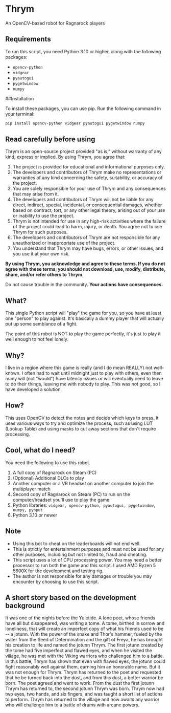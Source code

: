 # Thrym
An OpenCV-based robot for Ragnarock players

## Requirements
To run this script, you need Python 3.10 or higher, along with the following packages:

- `opencv-python`
- `vidgear`
- `pyautogui`
- `pygetwindow`
- `numpy`

##Installation

To install these packages, you can use pip. Run the following command in your terminal:

```bash
pip install opencv-python vidgear pyautogui pygetwindow numpy
```

## Read carefully before using
Thrym is an open-source project provided "as is," without warranty of any kind, express or implied. By using Thrym, you agree that:

1. The project is provided for educational and informational purposes only.
2. The developers and contributors of Thrym make no representations or warranties of any kind concerning the safety, suitability, or accuracy of the project.
3. You are solely responsible for your use of Thrym and any consequences that may arise from it.
4. The developers and contributors of Thrym will not be liable for any direct, indirect, special, incidental, or consequential damages, whether based on contract, tort, or any other legal theory, arising out of your use or inability to use the project.
5. Thrym is not intended for use in any high-risk activities where the failure of the project could lead to harm, injury, or death. You agree not to use Thrym for such purposes.
6. The developers and contributors of Thrym are not responsible for any unauthorized or inappropriate use of the project.
7. You understand that Thrym may have bugs, errors, or other issues, and you use it at your own risk.

**By using Thrym, you acknowledge and agree to these terms. If you do not agree with these terms, you should not download, use, modify, distribute, share, and/or refer others to Thrym.**

Do not cause trouble in the community. **Your actions have consequences.**

## What?
This single Python script will "play" the game for you, so you have at least one "person" to play against. It's basically a dummy player that will actually put up some semblance of a fight.

The point of this robot is NOT to play the game perfectly, it's just to play it well enough to not feel lonely.

## Why?
I live in a region where this game is really (and I do mean REALLY) not well-known. I often had to wait until midnight just to play with others, even then many will (not "would") have latency issues or will eventually need to leave to do their things, leaving me with nobody to play. This was not good, so I have developed a solution.

## How?
This uses OpenCV to detect the notes and decide which keys to press. It uses various ways to try and optimize the process, such as using LUT (Lookup Table) and using masks to cut away sections that don't require processing.

## Cool, what do I need?
You need the following to use this robot.
1. A full copy of Ragnarock on Steam (PC)
2. (Optional) Additional DLCs to play
3. Another computer or a VR headset on another computer to join the multiplayer match
4. Second copy of Ragnarock on Steam (PC) to run on the computer/headset you'll use to play the game
5. Python libraries: `vidgear, opencv-python, pyautogui, pygetwindow, numpy, pynput`
6. Python 3.10 or newer

## Note
- Using this bot to cheat on the leaderboards will not end well.
- This is strictly for entertainment purposes and must not be used for any other purposes, including but not limited to, fraud and cheating.
- This script uses a lot of CPU processing power. You may need a better processor to run both the game and this script. I used AMD Ryzen 5 5600X for the development and testing rig.
- The author is not responsible for any damages or trouble you may encounter by choosing to use this script.

## A short story based on the development background
It was one of the nights before the Yuletide. A lone poet, whose friends have all but disappeared, was writing a tome. A tome, birthed in sorrow and loneliness, that will create an imperfect copy of what his friends used to be -- a jotunn. With the power of the snake and Thor's hammer, fueled by the water from the Seed of Determination and the gift of Freya, he has brought his creation to life and named the jotunn Thrym. The first jotunn created by the tome had five imperfect and flawed eyes, and when he visited the village, he was met with the Viking warriors who challenged him to a battle. In this battle, Thrym has shown that even with flawed eyes, the jotunn could fight reasonably well against them, earning him an honorable name. But it was not enough for Thrym. Thrym has returned to the poet and requested that he be turned back into the dust, and from this dust, a better warrior be born. The poet agreed and went to work. From the dust the first jotunn Thrym has returned to, the second jotunn Thrym was born. Thrym now had two eyes, two hands, and six fingers, and was taught a short list of actions to perform. Thrym has returned to the village and now awaits any warrior who will challenge him to a battle of drums with arcane powers.
